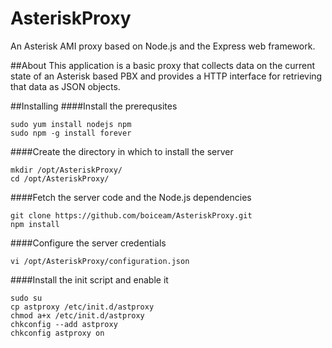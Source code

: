 # AsteriskProxy 
An Asterisk AMI proxy based on Node.js and the Express web framework.

##About
This application is a basic proxy that collects data on the current state of an Asterisk based PBX and provides 
a HTTP interface for retrieving that data as JSON objects.

##Installing
####Install the prerequsites  
```
sudo yum install nodejs npm
sudo npm -g install forever   
```
####Create the directory in which to install the server  
```
mkdir /opt/AsteriskProxy/
cd /opt/AsteriskProxy/
```
####Fetch the server code and the Node.js dependencies
```
git clone https://github.com/boiceam/AsteriskProxy.git
npm install
```
####Configure the server credentials
```
vi /opt/AsteriskProxy/configuration.json
```
####Install the init script and enable it
```
sudo su
cp astproxy /etc/init.d/astproxy
chmod a+x /etc/init.d/astproxy
chkconfig --add astproxy
chkconfig astproxy on
```
